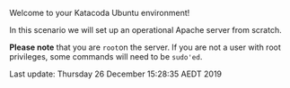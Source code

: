 Welcome to your Katacoda Ubuntu environment!

In this scenario we will set up an operational Apache server from scratch.

**Please note** that you are `root`on the server.
If you are not a user with root privileges, some commands will need to be `sudo'ed`.

Last update: Thursday 26 December  15:28:35 AEDT 2019
